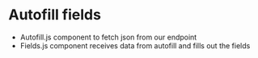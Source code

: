 # Autofill fields

- Autofill.js component to fetch json from our endpoint
- Fields.js component receives data from autofill and fills out the fields
